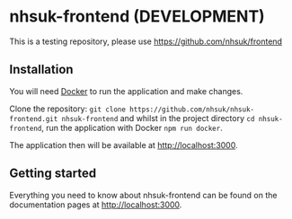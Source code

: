 # nhsuk-frontend (DEVELOPMENT)

This is a testing repository, please use https://github.com/nhsuk/frontend

## Installation

You will need <a href="https://store.docker.com/search?type=edition&offering=community">Docker</a> to run the application and make changes.

Clone the repository: `git clone https://github.com/nhsuk/nhsuk-frontend.git nhsuk-frontend` and whilst in the project directory `cd nhsuk-frontend`, run the application with Docker `npm run docker`. 

The application then will be available at <a href="http://localhost:3000">http://localhost:3000</a>.

## Getting started

Everything you need to know about nhsuk-frontend can be found on the documentation pages at <a href="http://localhost:3000">http://localhost:3000</a>.
